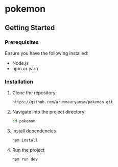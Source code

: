 # pokemon

## Getting Started

### Prerequisites
Ensure you have the following installed:
- Node.js
- npm or yarn

### Installation
1. Clone the repository:
   ```sh
   https://github.com/arunmauryaosm/pokemon.git
2. Navigate into the project directory:
   ```sh
   cd pokemon
3. Install dependencies
   ```sh
   npm install
4. Run the project
   ```sh
   npm run dev

